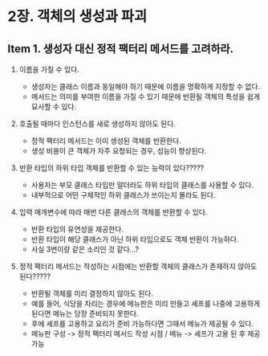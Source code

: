 # 2장. 객체의 생성과 파괴

## Item 1. 생성자 대신 정적 팩터리 메서드를 고려하라.

1. 이름을 가질 수 있다.
    * 생성자는 클래스 이름과 동일해야 하기 때문에 이름을 명확하게 지정할 수 없다.
    * 메서드는 의미를 부여한 이름을 가질 수 있기 때문에 반환될 객체의 특성을 쉽게 묘사할 수 있다.

2. 호출될 때마다 인스턴스를 새로 생성하지 않아도 된다.
    * 정적 팩터리 메서드는 이미 생성된 객체를 반환한다.
    * 생성 비용이 큰 객체가 자주 요청되는 경우, 성능이 향상된다.

3. 반환 타입의 하위 타입 객체를 반환할 수 있는 능력이 있다?????
    * 사용자는 부모 클래스 타입만 알더라도 하위 타입의 클래스를 사용할 수 있다.
    * 내부적으로 어떤 구체적인 하위 클래스가 쓰이는지 몰라도 된다.

4. 입력 매개변수에 따라 매번 다른 클래스의 객체를 반환할 수 있다.
    * 반환 타입의 유연성을 제공한다.
    * 반환 타입이 해당 클래스가 아닌 하위 타입으로도 객체 반환이 가능하다.
    * 사실 3번이랑 같은 소리인 것 같다...?

5. 정적 팩터리 메서드는 작성하는 시점에는 반환할 객체의 클래스가 존재하지 않아도 된다?????
    * 반환될 객체를 미리 결정하지 않아도 된다.
    * 예를 들어, 식당을 차리는 경우에 메뉴판은 미리 만들고 셰프를 나중에 고용하게 된다면 메뉴는 당장 준비되지 못한다.
    * 후에 셰프를 고용하고 요리가 준비 가능하다면 그때서 메뉴가 제공될 수 있다.
    * 메뉴판 구성 -> 정적 팩터리 메서드 작성 시점 / 메뉴 -> 셰프가 고용 된 후 제공 가능
